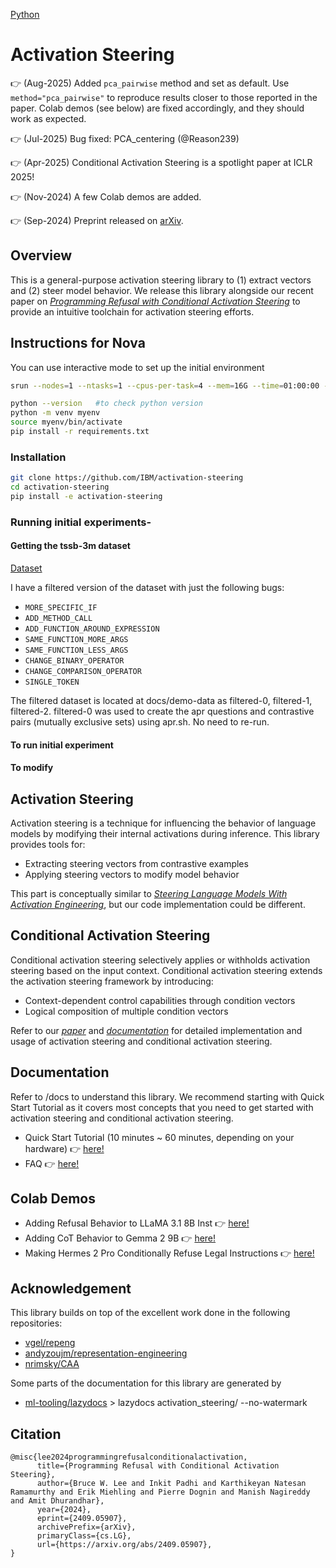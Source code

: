 [Python](https://img.shields.io/badge/python-3.10+-blue.svg)

# Activation Steering

👉 (Aug-2025) Added `pca_pairwise` method and set as default. Use `method="pca_pairwise"` to reproduce results closer to those reported in the paper. Colab demos (see below) are fixed accordingly, and they should work as expected.

👉 (Jul-2025) Bug fixed: PCA_centering (@Reason239)

👉 (Apr-2025) Conditional Activation Steering is a spotlight paper at ICLR 2025!

👉 (Nov-2024) A few Colab demos are added.

👉 (Sep-2024) Preprint released on [arXiv](https://arxiv.org/abs/2409.05907).

## Overview

This is a general-purpose activation steering library to (1) extract vectors and (2) steer model behavior. We release this library alongside our recent paper on [*Programming Refusal with Conditional Activation Steering*](https://arxiv.org/abs/2409.05907) to provide an intuitive toolchain for activation steering efforts.


## Instructions for Nova

You can use interactive mode to set up the initial environment
```bash
srun --nodes=1 --ntasks=1 --cpus-per-task=4 --mem=16G --time=01:00:00 --gres=gpu:1 --pty bash
```

```bash
python --version   #to check python version
python -m venv myenv
source myenv/bin/activate
pip install -r requirements.txt
```

### Installation
```bash
git clone https://github.com/IBM/activation-steering
cd activation-steering
pip install -e activation-steering
```

### Running initial experiments-

#### Getting the tssb-3m dataset 
[Dataset](https://github.com/cedricrupb/TSSB3M?tab=readme-ov-file#datasets)

I have a filtered version of the dataset with just the following bugs:

- `MORE_SPECIFIC_IF`  
- `ADD_METHOD_CALL`  
- `ADD_FUNCTION_AROUND_EXPRESSION`  
- `SAME_FUNCTION_MORE_ARGS`  
- `SAME_FUNCTION_LESS_ARGS`  
- `CHANGE_BINARY_OPERATOR`  
- `CHANGE_COMPARISON_OPERATOR`  
- `SINGLE_TOKEN`

The filtered dataset is located at docs/demo-data as filtered-0, filtered-1, filtered-2. filtered-0 was used to create the apr questions and contrastive pairs (mutually exclusive sets) using apr.sh. No need to re-run. 

#### To run initial experiment


#### To modify 


## Activation Steering
Activation steering is a technique for influencing the behavior of language models by modifying their internal activations during inference. This library provides tools for:

- Extracting steering vectors from contrastive examples
- Applying steering vectors to modify model behavior

This part is conceptually similar to [*Steering Language Models With Activation Engineering*](https://arxiv.org/abs/2308.10248), but our code implementation could be different.

## Conditional Activation Steering
Conditional activation steering selectively applies or withholds activation steering based on the input context. Conditional activation steering extends the activation steering framework by introducing:

- Context-dependent control capabilities through condition vectors
- Logical composition of multiple condition vectors 

Refer to our [*paper*](https://arxiv.org/abs/2409.05907) and [*documentation*](docs/quickstart.md) for detailed implementation and usage of activation steering and conditional activation steering.

## Documentation
Refer to /docs to understand this library. We recommend starting with Quick Start Tutorial as it covers most concepts that you need to get started with activation steering and conditional activation steering.

- Quick Start Tutorial (10 minutes ~ 60 minutes, depending on your hardware) 👉 [here!](docs/quickstart.md)
- FAQ 👉 [here!](docs/faq.md)

## Colab Demos

- Adding Refusal Behavior to LLaMA 3.1 8B Inst 👉 [here!](https://colab.research.google.com/drive/1IpAPMFHZW6CNrE0L16TXSvIApAK9jAFZ?usp=sharing)
- Adding CoT Behavior to Gemma 2 9B 👉 [here!](https://colab.research.google.com/drive/1dnG000syxHwOt-Z9_bpRLnBbfugI_CBh?usp=sharing)
- Making Hermes 2 Pro Conditionally Refuse Legal Instructions 👉 [here!](https://colab.research.google.com/drive/18lOzaFOK4CB_mYe9jlQbJCdHBDlhGxcQ?usp=sharing)
  
## Acknowledgement
This library builds on top of the excellent work done in the following repositories:

- [vgel/repeng](https://github.com/vgel/repeng)
- [andyzoujm/representation-engineering](https://github.com/andyzoujm/representation-engineering)
- [nrimsky/CAA](https://github.com/nrimsky/CAA)

Some parts of the documentation for this library are generated by 

- [ml-tooling/lazydocs](https://github.com/ml-tooling/lazydocs) > lazydocs activation_steering/ --no-watermark

## Citation

```
@misc{lee2024programmingrefusalconditionalactivation,
      title={Programming Refusal with Conditional Activation Steering}, 
      author={Bruce W. Lee and Inkit Padhi and Karthikeyan Natesan Ramamurthy and Erik Miehling and Pierre Dognin and Manish Nagireddy and Amit Dhurandhar},
      year={2024},
      eprint={2409.05907},
      archivePrefix={arXiv},
      primaryClass={cs.LG},
      url={https://arxiv.org/abs/2409.05907}, 
}
```
